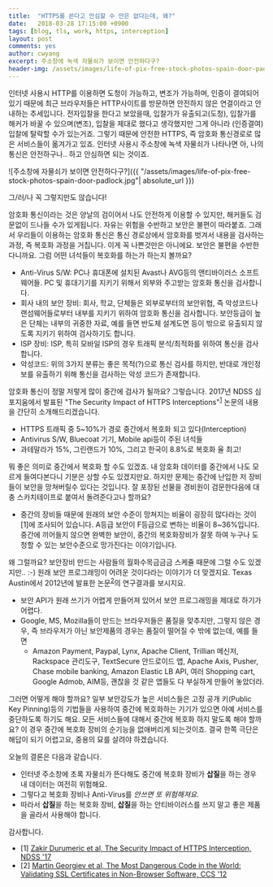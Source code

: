```yaml
---
title:  "HTTPS를 쓴다고 안심할 수 만은 없다는데, 왜?"
date:   2018-03-28 17:15:00 +0900
tags: [blog, tls, work, https, interception]
layout: post
comments: yes
author: cwyang
excerpt: 주소창에 녹색 자물쇠가 보이면 안전하다구?
header-img: /assets/images/life-of-pix-free-stock-photos-spain-door-padlock.jpg
---
```


인터넷 사용시 HTTP를 이용하면 도청이 가능하고, 변조가 가능하며, 인증이 결여되어 있기 때문에 최근 브라우저들은 HTTP사이트를 방문하면 안전하지 않은 연결이라고 안내하는 추세입니다. 전자입찰을 한다고 보았을때, 입찰가가 유출되고(도청), 입찰가를 해커가 바꿀 수 있으며(변조), 입찰을 제대로 했다고 생각했지만 그게 아니라 (인증결여) 입찰에 탈락할 수가 있는거죠. 그렇기 때문에 안전한 HTTPS, 즉 암호화 통신경로로 많은 서비스들이 옮겨가고 있죠. 인터넷 사용시 주소창에 녹색 자물쇠가 나타나면 아, 나의 통신은 안전하구나.. 하고 안심하면 되는 것이죠.

![주소창에 자물쇠가 보이면 안전하다구?]({{ "/assets/images/life-of-pix-free-stock-photos-spain-door-padlock.jpg"| absolute_url }})

그/러/나 꼭 그렇지만도 않습니다!

암호화 통신이라는 것은 양날의 검이어서 나도 안전하게 이용할 수 있지만, 해커들도 검문없이 드나들 수가 있게됩니다. 자유는 위험을 수반하고 보안은 불편이 따라붙죠. 그래서 우리들이 이용하는 암호화 통신은 통신 경로상에서 암호화를 벗겨서 내용을 검사하는 과정, 즉 복호화 과정을 거칩니다. 이게 꼭 나쁜것만은 아니에요. 보안은 불편을 수반한다니까요. 그럼 어떤 녀석들이 복호화를 하는가 하는지 볼까요?

* Anti-Virus S/W: PC나 휴대폰에 설치된 Avast나 AVG등의 앤티바이러스 소프트웨어들. PC 및 휴대기기를 지키기 위해서 외부와 주고받는 암호화 통신을 검사합니다.
* 회사 내의 보안 장비: 회사, 학교, 단체들은 외부로부터의 보안위협, 즉 악성코드나 랜섬웨어들로부터 내부를 지키기 위하여 암호화 통신을 검사합니다. 보안등급이 높은 단체는 내부의 귀중한 자료, 예를 들면 반도체 설계도면 등이 밖으로 유출되지 않도록 지키기 위하여 검사하기도 합니다.
* ISP 장비: ISP, 특히 모바일 ISP의 경우 트래픽 분석/최적화를 위하여 통신을 검사합니다. 
* 악성코드: 위의 3가지 분류는 좋은 목적(?)으로 통신 검사를 하지만, 반대로 개인정보를 유출하기 위해 통신을 검사하는 악성 코드가 존재합니다.

암호화 통신이 정말 저렇게 많이 중간에 검사가 될까요? 그렇습니다. 2017년 NDSS 심포지움에서 발표된 "The Security Impact of HTTPS Interceptions"<sup>[1](#footnote1)</sup> 논문의 내용을 간단히 소개해드리겠습니다.

* HTTPS 트래픽 중 5~10%가 경로 중간에서 복호화 되고 있다(Interception)
* Antivirus S/W, Bluecoat 기기, Mobile api등이 주된 녀석들
* 과테말라가 15%, 그린랜드가 10%, 그리고 한국이 8.8%로 복호화 율 최고!

뭐 좋은 의미로 중간에서 복호화 할 수도 있겠죠. 내 암호화 데이터를 중간에서 나도 모르게 들여다본다니 기분은 상할 수도 있겠지만요. 하지만 문제는 중간에 난입한 저 장비들이 보안을 망쳐버릴수 있다는 것입니다. 잘 포장된 선물을 경비원이 검문한다음에 대충 스카치테이프로 붙여서 돌려준다고나 할까요?

* 중간의 장비들 때문에 원래의 보안 수준이 망쳐지는 비율이 굉장히 많다라는 것이 [1]에 조사되어 있습니다. A등급 보안이 F등급으로 변하는 비율이 8~36%입니다. 중간에 끼어들지 않으면 완벽한 보안이, 중간의 복호화장비가 잘못 하여 누구나 도청할 수 있는 보안수준으로 망가진다는 이야기입니다.

왜 그럴까요? 보안장비 만드는 사람들의 월화수목금금금 스케쥴 때문에 그럴 수도 있겠지만.. :-) 원래 보안 프로그래밍이 어려운 것이다라는 이야기가 더 맞겠지요. Texas Austin에서 2012년에 발표한 논문<sup>[2](#footnote2)</sup>의 연구결과를 보시지요.

* 보안 API가 원래 쓰기가 어렵게 만들어져 있어서 보안 프로그래밍을 제대로 하기가 어렵다.
* Google, MS, Mozilla들이 만드는 브라우저들은 품질을 맞추지만, 그렇지 않은 경우, 즉 브라우저가 아닌 보안제품의 경우는 품질이 떨어질 수 밖에 없는데, 예를 들면
  - Amazon Payment, Paypal, Lynx, Apache Client, Trillian 메신저, Rackspace 관리도구, TextSecure 안드로이드 앱, Apache Axis, Pusher, Chase mobile banking, Amazon Elastic LB API, 여러 Shopping cart, Google Admob, AIM등, 괜찮을 것 같은 앱들도 다 부실하게 만들어 놓았더라.

그러면 어떻게 해야 할까요? 일부 보안강도가 높은 서비스들은 고정 공개 키(Public Key Pinning)등의 기법들을 사용하여 중간에 복호화하는 기기가 있으면 아예 서비스를 중단하도록 하기도 해요. 모든 서비스들에 대해서 중간에 복호화 하지 말도록 해야 할까요? 이 경우  중간에 복호화 장비의 순기능을 없애버리게 되는것이죠. 결국 한쪽 극단은 해답이 되기 어렵고요, 중용의 묘를 살려야 하겠습니다.

오늘의 결론은 다음과 같습니다.

* 인터넷 주소창에 초록 자물쇠가 뜬다해도 중간에 복호화 장비가 **삽질**을 하는 경우 내 데이터는 여전히 위험해요.
* 그렇다고 복호화 장비나 Anti-Virus를 *안쓰면 또 위험해져요*.
* 따라서 **삽질**을 하는 복호화 장비, **삽질**을 하는 안티바이러스를 쓰지 말고 좋은 제품을 골라서 사용해야 합니다.

감사합니다.


* <a id="footnote1"> [1]</a> [Zakir Durumeric et al, The Security Impact of HTTPS Interception, NDSS '17](https://jhalderm.com/pub/papers/interception-ndss17.pdf)
* <a id="footnote2"> [2]</a> [Martin Georgiev et al, The Most Dangerous Code in the World: Validating SSL Certificates in Non-Browser Software, CCS '12](http://www.cs.columbia.edu/~suman/docs/suman_ccs12.pdf)
